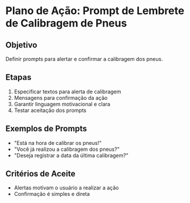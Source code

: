 # Plano de Ação: Prompt de Lembrete de Calibragem de Pneus

## Objetivo
Definir prompts para alertar e confirmar a calibragem dos pneus.

## Etapas
1. Especificar textos para alerta de calibragem
2. Mensagens para confirmação da ação
3. Garantir linguagem motivacional e clara
4. Testar aceitação dos prompts

## Exemplos de Prompts
- "Está na hora de calibrar os pneus!"
- "Você já realizou a calibragem dos pneus?"
- "Deseja registrar a data da última calibragem?"

## Critérios de Aceite
- Alertas motivam o usuário a realizar a ação
- Confirmação é simples e direta
